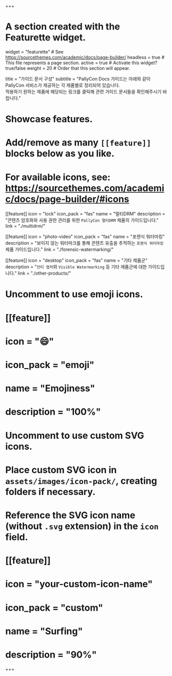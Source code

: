 +++
# A section created with the Featurette widget.
widget = "featurette"  # See https://sourcethemes.com/academic/docs/page-builder/
headless = true  # This file represents a page section.
active = true  # Activate this widget? true/false
weight = 20  # Order that this section will appear.

title = "가이드 문서 구성"
subtitle = "PallyCon Docs 가이드는 아래와 같이 PallyCon 서비스가 제공하는 각 제품별로 정리되어 있습니다.<br> 적용하기 원하는 제품에 해당되는 링크를 클릭해 관련 가이드 문서들을 확인해주시기 바랍니다."

# Showcase features.
# 
# Add/remove as many `[[feature]]` blocks below as you like.
# 
# For available icons, see: https://sourcethemes.com/academic/docs/page-builder/#icons
  
[[feature]]
  icon = "lock"
  icon_pack = "fas"
  name = "멀티DRM"
  description = "콘텐츠 암호화와 사용 권한 관리를 위한 `PallyCon 멀티DRM` 제품의 가이드입니다."  
  link = "./multidrm/"
  
[[feature]]
  icon = "photo-video"
  icon_pack = "fas"
  name = "포렌식 워터마킹"
  description = "보이지 않는 워터마크를 통해 콘텐츠 유출을 추적하는 `포렌식 워터마킹` 제품 가이드입니다."
  link = "./forensic-watermarking/"

[[feature]]
  icon = "desktop"
  icon_pack = "fas"
  name = "기타 제품군"
  description = "`안티 캡처`와 `Visible Watermarking` 등 기타 제품군에 대한 가이드입니다."
  link = "./other-products/"

# Uncomment to use emoji icons.
# [[feature]]
#  icon = ":smile:"
#  icon_pack = "emoji"
#  name = "Emojiness"
#  description = "100%"  

# Uncomment to use custom SVG icons.
# Place custom SVG icon in `assets/images/icon-pack/`, creating folders if necessary.
# Reference the SVG icon name (without `.svg` extension) in the `icon` field.
# [[feature]]
#  icon = "your-custom-icon-name"
#  icon_pack = "custom"
#  name = "Surfing"
#  description = "90%"

+++
